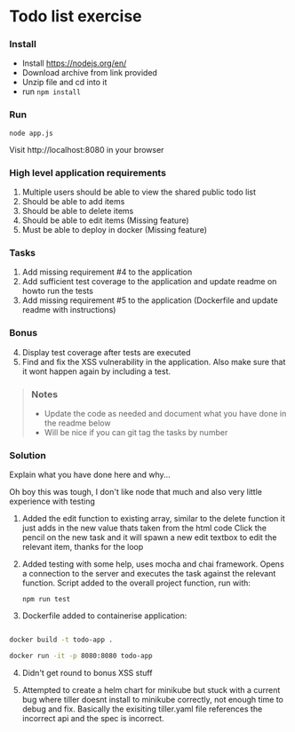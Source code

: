 # Todo list exercise

### Install

- Install https://nodejs.org/en/
- Download archive from link provided
- Unzip file and cd into it
- run `npm install`

### Run
`node app.js`

Visit http://localhost:8080 in your browser

### High level application requirements
1. Multiple users should be able to view the shared public todo list
2. Should be able to add items
3. Should be able to delete items
4. Should be able to edit items (Missing feature)
5. Must be able to deploy in docker (Missing feature)

### Tasks
1. Add missing requirement #4 to the application
2. Add sufficient test coverage to the application and update readme on howto run the tests
3. Add missing requirement #5 to the application (Dockerfile and update readme with instructions)

### Bonus
4. Display test coverage after tests are executed
5. Find and fix the XSS vulnerability in the application. Also make sure that it wont happen again by including a test.

> ### Notes
> - Update the code as needed and document what you have done in the readme below
> - Will be nice if you can git tag the tasks by number

### Solution
Explain what you have done here and why...

Oh boy this was tough, I don't like node that much and also very little experience with testing

1.  Added the edit function to existing array, similar to the delete function it just adds in the new value thats taken from the html code
    Click the pencil on the new task and it will spawn a new edit textbox to edit the relevant item, thanks for the loop

2. Added testing with some help, uses mocha and chai framework. Opens a connection to the server and executes the task against the relevant function.
   Script added to the overall project function, run with:

   ```npm run test```

3. Dockerfile added to containerise application:

```bash

docker build -t todo-app .

docker run -it -p 8080:8080 todo-app
```

4. Didn't get round to bonus XSS stuff

5. Attempted to create a helm chart for minikube but stuck with a current bug where tiller doesnt install to minikube correctly, not enough time to debug and fix.
   Basically the exisiting tiller.yaml file references the incorrect api and the spec is incorrect.